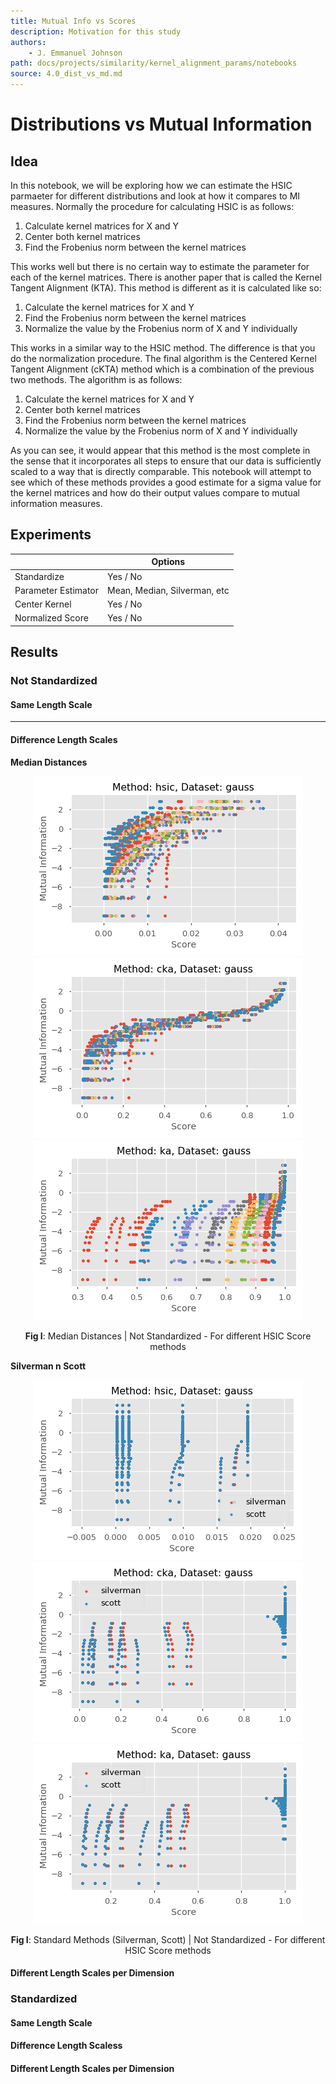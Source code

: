 ```yaml
---
title: Mutual Info vs Scores
description: Motivation for this study
authors:
    - J. Emmanuel Johnson
path: docs/projects/similarity/kernel_alignment_params/notebooks
source: 4.0_dist_vs_md.md
---
```

# Distributions vs Mutual Information


## Idea

In this notebook, we will be exploring how we can estimate the HSIC parmaeter for different distributions and look at how it compares to MI measures. Normally the procedure for calculating HSIC is as follows:

1. Calculate kernel matrices for X and Y
2. Center both kernel matrices
3. Find the Frobenius norm between the kernel matrices

This works well but there is no certain way to estimate the parameter for each of the kernel matrices. There is another paper that is called the Kernel Tangent Alignment (KTA). This method is different as it is calculated like so:

1. Calculate the kernel matrices for X and Y
2. Find the Frobenius norm between the kernel matrices
3. Normalize the value by the Frobenius norm of X and Y individually

This works in a similar way to the HSIC method. The difference is that you do the normalization procedure. The final algorithm is the Centered Kernel Tangent Alignment (cKTA) method which is a combination of the previous two methods. The algorithm is as follows:

1. Calculate the kernel matrices for X and Y
2. Center both kernel matrices
3. Find the Frobenius norm between the kernel matrices
4. Normalize the value by the Frobenius norm of X and Y individually 

As you can see, it would appear that this method is the most complete in the sense that it incorporates all steps to ensure that our data is sufficiently scaled to a way that is directly comparable. This notebook will attempt to see which of these methods provides a good estimate for a sigma value for the kernel matrices and how do their output values compare to mutual information measures.


## Experiments


<center>

|                     | Options                      |
| ------------------- | ---------------------------- |
| Standardize         | Yes / No                     |
| Parameter Estimator | Mean, Median, Silverman, etc |
| Center Kernel       | Yes / No                     |
| Normalized Score    | Yes / No                     |

</center>


## Results


### Not Standardized


#### Same Length Scale

---

#### Difference Length Scales

**Median Distances**

<center>

![png](pics/dist_vs_mi/hsic_gauss_median_all.png) 
![png](pics/dist_vs_mi/cka_gauss_median_all.png) 
![png](pics/dist_vs_mi/ka_gauss_median_all.png)

**Fig I**: Median Distances | Not Standardized - For different HSIC Score methods

</center>

<!-- <center>
<img src="pics/dist_vs_mi/hsic_gauss_median_all.png" width="400">
<img src="pics/dist_vs_mi/cka_gauss_median_all.png" width="400">
<img src="pics/dist_vs_mi/ka_gauss_median_all.png" width="400">

**Fig I**: Median Distances | Not Standardized - For different HSIC Score methods

</center> -->

**Silverman n Scott**

<center>

![png](pics/dist_vs_mi/hsic_gauss_standard.png) 
![png](pics/dist_vs_mi/cka_gauss_standard.png) 
![png](pics/dist_vs_mi/ka_gauss_standard.png)

**Fig I**: Standard Methods (Silverman, Scott) | Not Standardized - For different HSIC Score methods

</center>

<!-- <center>

<p>
  <img src="pics/dist_vs_mi/hsic_gauss_standard.png" width="400">
  <img src="pics/dist_vs_mi/cka_gauss_standard.png" width="400">
  <img src="pics/dist_vs_mi/ka_gauss_standard.png" width="400">
</p>

**Fig I**: Standard Methods (Silverman, Scott) | Not Standardized - For different HSIC Score methods

</center> -->


#### Different Length Scales per Dimension


### Standardized


#### Same Length Scale




#### Difference Length Scaless



#### Different Length Scales per Dimension